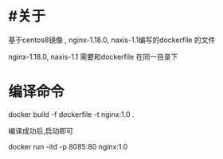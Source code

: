 # #关于

基于centos8镜像 , nginx-1.18.0, naxis-1.1编写的dockerfile 的文件

 nginx-1.18.0, naxis-1.1 需要和dockerfile 在同一目录下

# 编译命令

docker build -f dockerfile -t nginx:1.0 .  

 编译成功后,启动即可

docker run -itd -p 8085:80 nginx:1.0



